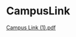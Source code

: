 # CampusLink


[Campus Link (1).pdf](https://github.com/user-attachments/files/20717305/Campus.Link.1.pdf)
